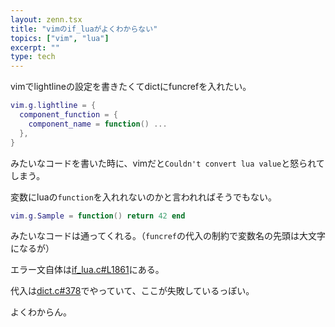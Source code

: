 ```yaml
---
layout: zenn.tsx
title: "vimのif_luaがよくわからない"
topics: ["vim", "lua"]
excerpt: ""
type: tech
---
```



vimでlightlineの設定を書きたくてdictにfuncrefを入れたい。


```lua
vim.g.lightline = {
  component_function = {
    component_name = function() ...
  },
}
```

みたいなコードを書いた時に、vimだと`Couldn't convert lua value`と怒られてしまう。


変数にluaの`function`を入れれないのかと言われればそうでもない。

```lua
vim.g.Sample = function() return 42 end
```

みたいなコードは通ってくれる。（`funcref`の代入の制約で変数名の先頭は大文字になるが）


エラー文自体は[if_lua.c#L1861](https://github.com/vim/vim/blob/50809a45ebde327cb6fdcc727d7466e926aed713/src/if_lua.c#L1861)にある。

代入は[dict.c#378](https://github.com/vim/vim/blob/50809a45ebde327cb6fdcc727d7466e926aed713/src/dict.c#L378)でやっていて、ここが失敗しているっぽい。

よくわからん。

